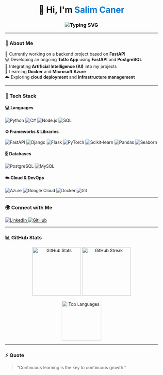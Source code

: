 <!-- Profile Header -->
<h1 align="center">👋 Hi, I'm <span style="color:#0078D4;">Salim Caner</span></h1>

<!-- Dynamic title -->
<h3 align="center">
  <img src="https://readme-typing-svg.herokuapp.com?font=Roboto+Mono&weight=500&size=23&duration=3500&pause=1000&color=0078D4&center=true&vCenter=true&width=500&lines=Junior+Backend+Developer;Cloud+Developer;AI+Enthusiast;FastAPI+and+Azure+Learner" alt="Typing SVG" />
</h3>

---

### 🚀 About Me

🔭 Currently working on a backend project based on **FastAPI**  
💻 Developing an ongoing **ToDo App** using **FastAPI** and **PostgreSQL**  
🤖 Integrating **Artificial Intelligence (AI)** into my projects  
🌱 Learning **Docker** and **Microsoft Azure**  
☁️ Exploring **cloud deployment** and **infrastructure management**

---

### 🧠 Tech Stack

#### 💻 Languages
![Python](https://img.shields.io/badge/Python-3670A0?style=for-the-badge&logo=python&logoColor=ffdd54)
![C#](https://img.shields.io/badge/C%23-239120?style=for-the-badge&logo=c-sharp&logoColor=white)
![Node.js](https://img.shields.io/badge/Node.js-43853D?style=for-the-badge&logo=node.js&logoColor=white)
![SQL](https://img.shields.io/badge/SQL-025E8C?style=for-the-badge&logo=postgresql&logoColor=white)

#### ⚙️ Frameworks & Libraries
![FastAPI](https://img.shields.io/badge/FastAPI-009688?style=for-the-badge&logo=fastapi&logoColor=white)
![Django](https://img.shields.io/badge/Django-092E20?style=for-the-badge&logo=django&logoColor=white)
![Flask](https://img.shields.io/badge/Flask-000000?style=for-the-badge&logo=flask&logoColor=white)
![PyTorch](https://img.shields.io/badge/PyTorch-EE4C2C?style=for-the-badge&logo=pytorch&logoColor=white)
![Scikit-learn](https://img.shields.io/badge/Scikit--learn-F7931E?style=for-the-badge&logo=scikit-learn&logoColor=white)
![Pandas](https://img.shields.io/badge/Pandas-150458?style=for-the-badge&logo=pandas&logoColor=white)
![Seaborn](https://img.shields.io/badge/Seaborn-76B900?style=for-the-badge&logo=python&logoColor=white)

#### 🗄️ Databases
![PostgreSQL](https://img.shields.io/badge/PostgreSQL-316192?style=for-the-badge&logo=postgresql&logoColor=white)
![MySQL](https://img.shields.io/badge/MySQL-005C84?style=for-the-badge&logo=mysql&logoColor=white)

#### ☁️ Cloud & DevOps
![Azure](https://img.shields.io/badge/Microsoft%20Azure-0089D6?style=for-the-badge&logo=microsoft-azure&logoColor=white)
![Google Cloud](https://img.shields.io/badge/Google%20Cloud-4285F4?style=for-the-badge&logo=google-cloud&logoColor=white)
![Docker](https://img.shields.io/badge/Docker-0db7ed?style=for-the-badge&logo=docker&logoColor=white)
![Git](https://img.shields.io/badge/Git-F05032?style=for-the-badge&logo=git&logoColor=white)

---

### 🌍 Connect with Me

<p align="left">
  <a href="https://www.linkedin.com/in/salim-caner-68b24728a">
    <img src="https://img.shields.io/badge/LinkedIn-0077B5?style=for-the-badge&logo=linkedin&logoColor=white" alt="LinkedIn"/>
  </a>
  <a href="https://github.com/salimcaner">
    <img src="https://img.shields.io/badge/GitHub-181717?style=for-the-badge&logo=github&logoColor=white" alt="GitHub"/>
  </a>
</p>

---

### 📊 GitHub Stats

<p align="center">
  <img src="https://github-readme-stats.vercel.app/api?username=salimcaner&show_icons=true&theme=github_dark&hide_border=true" height="160" alt="GitHub Stats"/>
  <img src="https://github-readme-streak-stats.herokuapp.com/?user=salimcaner&theme=github-dark-blue&hide_border=true" height="160" alt="GitHub Streak"/>
</p>

<p align="center">
  <img src="https://github-readme-stats.vercel.app/api/top-langs/?username=salimcaner&layout=compact&theme=github_dark&hide_border=true" height="130" alt="Top Languages"/>
</p>

---

### ⚡ Quote
> “Continuous learning is the key to continuous growth.”

